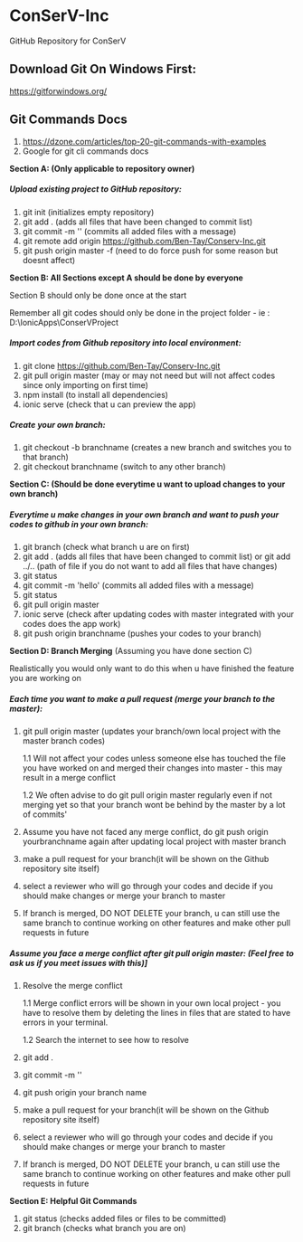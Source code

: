 # ConSerV-Inc

GitHub Repository for ConSerV 

##  Download Git On Windows First:

https://gitforwindows.org/

## Git Commands Docs

1. https://dzone.com/articles/top-20-git-commands-with-examples
2. Google for git cli commands docs


**Section A: (Only applicable to repository owner)**

##### Upload existing project to GitHub repository:

1. git init  (initializes empty repository)
2. git add . (adds all files that have been changed to commit list)
3. git commit -m '' (commits all added files with a message)
4. git remote add origin https://github.com/Ben-Tay/Conserv-Inc.git
5. git push origin master -f (need to do force push for some reason but doesnt affect)

**Section B: All Sections except A should be done by everyone**

Section B should only be done once at the start

Remember all git codes should only be done in the project folder - ie : D:\IonicApps\ConserVProject

##### Import codes from Github repository into local environment:

1. git clone https://github.com/Ben-Tay/Conserv-Inc.git
2. git pull origin master (may or may not need but will not affect codes since only importing on first time)
3. npm install (to install all dependencies)
4. ionic serve (check that u can preview the app)

##### Create your own branch:

1. git checkout -b branchname (creates a new branch and switches you to that branch)
2. git checkout branchname (switch to any other branch)

**Section C: (Should be done everytime u want to upload changes to your own branch)**


##### Everytime u make changes in your own branch and want to push your codes to github in your own branch:
1. git branch (check what branch u are on first)
2. git add . (adds all files that have been changed to commit list) or git add ../.. (path of file if you do not want to add all files that have changes)
3. git status
4. git commit -m 'hello' (commits all added files with a message)  
5. git status
6. git pull origin master
7. ionic serve (check after updating codes with master integrated with your codes does the app work)
8. git push origin branchname (pushes your codes to your branch)

**Section D: Branch Merging** (Assuming you have done section C) 

Realistically you would only want to do this when u have finished the feature you are working on

##### Each time you want to make a pull request (merge your branch to the master):

1. git pull origin master (updates your branch/own local project with the master branch codes)

   1.1 Will not affect your codes unless someone else has touched the file you have worked on and merged their changes into master - this may result in a merge conflict
   
   1.2 We often advise to do git pull origin master regularly even if not merging yet so that your branch wont be behind by the master by a lot of commits'
   
2. Assume you have not faced any merge conflict, do git push origin yourbranchname again after updating local project with master branch
3. make a pull request for your branch(it will be shown on the Github repository site itself)
4. select a reviewer who will go through your codes and decide if you should make changes or merge your branch to master
5. If branch is merged, DO NOT DELETE your branch, u can still use the same branch to continue working on other features and make other pull requests in future


##### Assume you face a merge conflict after git pull origin master: (Feel free to ask us if you meet issues with this)]

1. Resolve the merge conflict 

   1.1 Merge conflict errors will be shown in your own local project - you have to resolve them by deleting the lines in files that are stated to have errors in your terminal. 
  
   1.2 Search the internet to see how to resolve
   
2. git add .
3. git commit -m '' 
4. git push origin your branch name
5. make a pull request for your branch(it will be shown on the Github repository site itself)
6. select a reviewer who will go through your codes and decide if you should make changes or merge your branch to master
7. If branch is merged, DO NOT DELETE your branch, u can still use the same branch to continue working on other features and make other pull requests in future


**Section E: Helpful Git Commands**

1. git status (checks added files or files to be committed)
2. git branch (checks what branch you are on)
